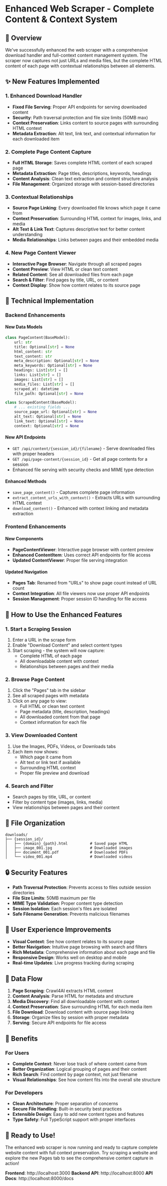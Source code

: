 # Enhanced Web Scraper - Complete Content & Context System

## 🎯 Overview

We've successfully enhanced the web scraper with a comprehensive download handler and full-context content management system. The scraper now captures not just URLs and media files, but the complete HTML content of each page with contextual relationships between all elements.

## ✨ New Features Implemented

### 1. **Enhanced Download Handler**
- **Fixed File Serving**: Proper API endpoints for serving downloaded content
- **Security**: Path traversal protection and file size limits (50MB max)
- **Context Preservation**: Links content to source pages with surrounding HTML context
- **Metadata Extraction**: Alt text, link text, and contextual information for each downloaded item

### 2. **Complete Page Content Capture**
- **Full HTML Storage**: Saves complete HTML content of each scraped page
- **Metadata Extraction**: Page titles, descriptions, keywords, headings
- **Content Analysis**: Clean text extraction and content structure analysis
- **File Management**: Organized storage with session-based directories

### 3. **Contextual Relationships**
- **Source Page Linking**: Every downloaded file knows which page it came from
- **Context Preservation**: Surrounding HTML context for images, links, and media
- **Alt Text & Link Text**: Captures descriptive text for better content understanding
- **Media Relationships**: Links between pages and their embedded media

### 4. **New Page Content Viewer**
- **Interactive Page Browser**: Navigate through all scraped pages
- **Content Preview**: View HTML or clean text content
- **Related Content**: See all downloaded files from each page
- **Search & Filter**: Find pages by title, URL, or content
- **Context Display**: Show how content relates to its source page

## 🔧 Technical Implementation

### Backend Enhancements

#### New Data Models
```python
class PageContent(BaseModel):
    url: str
    title: Optional[str] = None
    html_content: str
    text_content: str
    meta_description: Optional[str] = None
    meta_keywords: Optional[str] = None
    headings: List[str] = []
    links: List[str] = []
    images: List[str] = []
    media_files: List[str] = []
    scraped_at: datetime
    file_path: Optional[str] = None

class ScrapedContent(BaseModel):
    # ... existing fields ...
    source_page_url: Optional[str] = None
    alt_text: Optional[str] = None
    link_text: Optional[str] = None
    context: Optional[str] = None
```

#### New API Endpoints
- `GET /api/content/{session_id}/{filename}` - Serve downloaded files with proper headers
- `GET /api/page-content/{session_id}` - Get all page contents for a session
- Enhanced file serving with security checks and MIME type detection

#### Enhanced Methods
- `save_page_content()` - Captures complete page information
- `extract_content_urls_with_context()` - Extracts URLs with surrounding HTML context
- `download_content()` - Enhanced with context linking and metadata extraction

### Frontend Enhancements

#### New Components
- **PageContentViewer**: Interactive page browser with content preview
- **Enhanced ContentItem**: Uses correct API endpoints for file access
- **Updated ContentViewer**: Proper file serving integration

#### Updated Navigation
- **Pages Tab**: Renamed from "URLs" to show page count instead of URL count
- **Context Integration**: All file viewers now use proper API endpoints
- **Session Management**: Proper session ID handling for file access

## 🚀 How to Use the Enhanced Features

### 1. **Start a Scraping Session**
1. Enter a URL in the scrape form
2. Enable "Download Content" and select content types
3. Start scraping - the system will now capture:
   - Complete HTML of each page
   - All downloadable content with context
   - Relationships between pages and their media

### 2. **Browse Page Content**
1. Click the "Pages" tab in the sidebar
2. See all scraped pages with metadata
3. Click on any page to view:
   - Full HTML or clean text content
   - Page metadata (title, description, headings)
   - All downloaded content from that page
   - Context information for each file

### 3. **View Downloaded Content**
1. Use the Images, PDFs, Videos, or Downloads tabs
2. Each item now shows:
   - Which page it came from
   - Alt text or link text if available
   - Surrounding HTML context
   - Proper file preview and download

### 4. **Search and Filter**
- Search pages by title, URL, or content
- Filter by content type (images, links, media)
- View relationships between pages and their content

## 📁 File Organization

```
downloads/
├── {session_id}/
│   ├── {domain}_{path}.html          # Saved page HTML
│   ├── image_001.jpg                 # Downloaded images
│   ├── document_001.pdf              # Downloaded PDFs
│   └── video_001.mp4                 # Downloaded videos
```

## 🔒 Security Features

- **Path Traversal Protection**: Prevents access to files outside session directories
- **File Size Limits**: 50MB maximum per file
- **MIME Type Validation**: Proper content type detection
- **Session Isolation**: Each session's files are isolated
- **Safe Filename Generation**: Prevents malicious filenames

## 🎨 User Experience Improvements

- **Visual Context**: See how content relates to its source page
- **Better Navigation**: Intuitive page browsing with search and filters
- **Rich Metadata**: Comprehensive information about each page and file
- **Responsive Design**: Works well on desktop and mobile
- **Real-time Updates**: Live progress tracking during scraping

## 🔄 Data Flow

1. **Page Scraping**: Crawl4AI extracts HTML content
2. **Content Analysis**: Parse HTML for metadata and structure
3. **Media Discovery**: Find all downloadable content with context
4. **Context Preservation**: Save surrounding HTML for each media item
5. **File Download**: Download content with source page linking
6. **Storage**: Organize files by session with proper metadata
7. **Serving**: Secure API endpoints for file access

## 🎯 Benefits

### For Users
- **Complete Context**: Never lose track of where content came from
- **Better Organization**: Logical grouping of pages and their content
- **Rich Search**: Find content by page context, not just filename
- **Visual Relationships**: See how content fits into the overall site structure

### For Developers
- **Clean Architecture**: Proper separation of concerns
- **Secure File Handling**: Built-in security best practices
- **Extensible Design**: Easy to add new content types and features
- **Type Safety**: Full TypeScript support with proper interfaces

## 🚀 Ready to Use!

The enhanced web scraper is now running and ready to capture complete website content with full context preservation. Try scraping a website and explore the new Pages tab to see the comprehensive content capture in action!

**Frontend**: http://localhost:3000
**Backend API**: http://localhost:8000
**API Docs**: http://localhost:8000/docs
